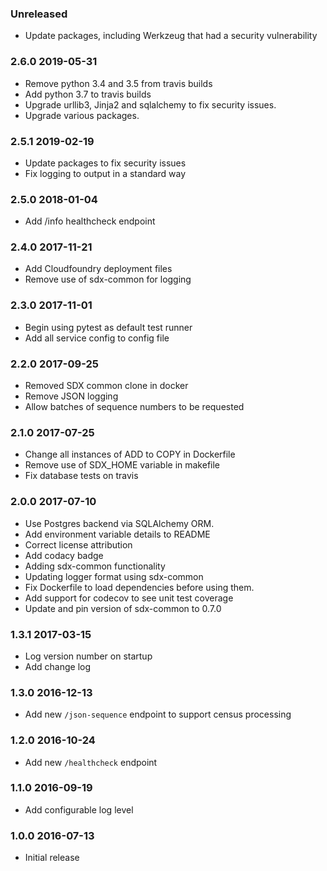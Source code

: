 ### Unreleased
  - Update packages, including Werkzeug that had a security vulnerability

### 2.6.0 2019-05-31
  - Remove python 3.4 and 3.5 from travis builds
  - Add python 3.7 to travis builds
  - Upgrade urllib3, Jinja2 and sqlalchemy to fix security issues.
  - Upgrade various packages.

### 2.5.1 2019-02-19
  - Update packages to fix security issues
  - Fix logging to output in a standard way

### 2.5.0 2018-01-04
  - Add /info healthcheck endpoint

### 2.4.0 2017-11-21
  - Add Cloudfoundry deployment files
  - Remove use of sdx-common for logging

### 2.3.0 2017-11-01
  - Begin using pytest as default test runner
  - Add all service config to config file

### 2.2.0 2017-09-25
  - Removed SDX common clone in docker
  - Remove JSON logging
  - Allow batches of sequence numbers to be requested

### 2.1.0 2017-07-25
  - Change all instances of ADD to COPY in Dockerfile
  - Remove use of SDX_HOME variable in makefile
  - Fix database tests on travis

### 2.0.0 2017-07-10
  - Use Postgres backend via SQLAlchemy ORM.
  - Add environment variable details to README
  - Correct license attribution
  - Add codacy badge
  - Adding sdx-common functionality
  - Updating logger format using sdx-common
  - Fix Dockerfile to load dependencies before using them.
  - Add support for codecov to see unit test coverage
  - Update and pin version of sdx-common to 0.7.0

### 1.3.1 2017-03-15
  - Log version number on startup
  - Add change log

### 1.3.0 2016-12-13
  - Add new `/json-sequence` endpoint to support census processing

### 1.2.0 2016-10-24
  - Add new `/healthcheck` endpoint

### 1.1.0 2016-09-19
  - Add configurable log level

### 1.0.0 2016-07-13
  - Initial release
